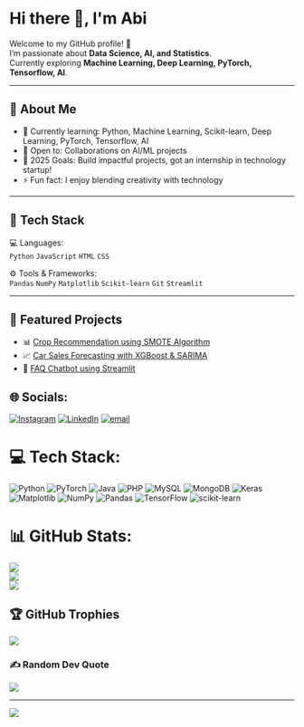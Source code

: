 # Hi there 👋, I'm Abi  

Welcome to my GitHub profile! 🚀  
I’m passionate about **Data Science, AI, and Statistics**.  
Currently exploring **Machine Learning, Deep Learning, PyTorch, Tensorflow, AI**.  

---

## 🔹 About Me
- 🌱 Currently learning: Python, Machine Learning, Scikit-learn, Deep Learning, PyTorch, Tensorflow, AI  
- 💼 Open to: Collaborations on AI/ML projects 
- 🎯 2025 Goals: Build impactful projects, got an internship in technology startup!
- ⚡ Fun fact: I enjoy blending creativity with technology  

---

## 🔹 Tech Stack
💻 Languages:  
`Python` `JavaScript` `HTML` `CSS`  

⚙️ Tools & Frameworks:  
`Pandas` `NumPy` `Matplotlib` `Scikit-learn` `Git` `Streamlit`  

---

## 🔹 Featured Projects
- 📊 [Crop Recommendation using SMOTE Algorithm](https://github.com/CodeByAbi/crop-recommendation)  
- 📈 [Car Sales Forecasting with XGBoost & SARIMA](https://github.com/CodeByAbi/car-sales-forecasting)  
- 🤖 [FAQ Chatbot using Streamlit](https://github.com/CodeByAbi/faq-chatbot)  


## 🌐 Socials:
[![Instagram](https://img.shields.io/badge/Instagram-%23E4405F.svg?logo=Instagram&logoColor=white)](https://instagram.com/abi.wsnu) [![LinkedIn](https://img.shields.io/badge/LinkedIn-%230077B5.svg?logo=linkedin&logoColor=white)](https://linkedin.com/in/www.linkedin.com/in/abiwisnu) [![email](https://img.shields.io/badge/Email-D14836?logo=gmail&logoColor=white)](mailto:abirawisnu7@gmail.com) 

# 💻 Tech Stack:
![Python](https://img.shields.io/badge/python-3670A0?style=for-the-badge&logo=python&logoColor=ffdd54) ![PyTorch](https://img.shields.io/badge/PyTorch-%23EE4C2C.svg?style=for-the-badge&logo=PyTorch&logoColor=white) ![Java](https://img.shields.io/badge/java-%23ED8B00.svg?style=for-the-badge&logo=openjdk&logoColor=white) ![PHP](https://img.shields.io/badge/php-%23777BB4.svg?style=for-the-badge&logo=php&logoColor=white) ![MySQL](https://img.shields.io/badge/mysql-4479A1.svg?style=for-the-badge&logo=mysql&logoColor=white) ![MongoDB](https://img.shields.io/badge/MongoDB-%234ea94b.svg?style=for-the-badge&logo=mongodb&logoColor=white) ![Keras](https://img.shields.io/badge/Keras-%23D00000.svg?style=for-the-badge&logo=Keras&logoColor=white) ![Matplotlib](https://img.shields.io/badge/Matplotlib-%23ffffff.svg?style=for-the-badge&logo=Matplotlib&logoColor=black) ![NumPy](https://img.shields.io/badge/numpy-%23013243.svg?style=for-the-badge&logo=numpy&logoColor=white) ![Pandas](https://img.shields.io/badge/pandas-%23150458.svg?style=for-the-badge&logo=pandas&logoColor=white) ![TensorFlow](https://img.shields.io/badge/TensorFlow-%23FF6F00.svg?style=for-the-badge&logo=TensorFlow&logoColor=white) ![scikit-learn](https://img.shields.io/badge/scikit--learn-%23F7931E.svg?style=for-the-badge&logo=scikit-learn&logoColor=white)
# 📊 GitHub Stats:
![](https://github-readme-stats.vercel.app/api?username=CodeByAbi&theme=dark&hide_border=false&include_all_commits=false&count_private=false)<br/>
![](https://nirzak-streak-stats.vercel.app/?user=CodeByAbi&theme=dark&hide_border=false)<br/>
![](https://github-readme-stats.vercel.app/api/top-langs/?username=CodeByAbi&theme=dark&hide_border=false&include_all_commits=false&count_private=false&layout=compact)

## 🏆 GitHub Trophies
![](https://github-profile-trophy.vercel.app/?username=CodeByAbi&theme=radical&no-frame=false&no-bg=true&margin-w=4)

### ✍️ Random Dev Quote
![](https://quotes-github-readme.vercel.app/api?type=horizontal&theme=radical)

---
[![](https://visitcount.itsvg.in/api?id=CodeByAbi&icon=9&color=0)](https://visitcount.itsvg.in)

<!-- Proudly created with GPRM ( https://gprm.itsvg.in ) -->
